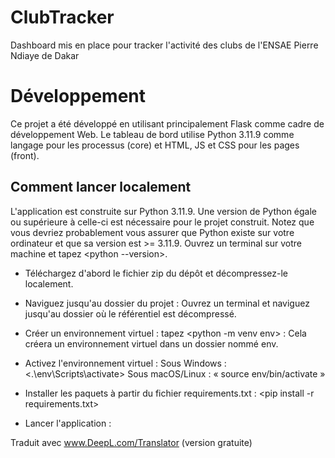 # ClubTracker

Dashboard mis en place pour tracker l'activité des clubs de l'ENSAE Pierre Ndiaye de Dakar

# Développement
Ce projet a été développé en utilisant principalement Flask comme cadre de développement Web. Le tableau de bord utilise Python 3.11.9 comme langage pour les processus (core) et HTML, JS et CSS pour les pages (front).

## Comment lancer localement
L'application est construite sur Python 3.11.9. Une version de Python égale ou supérieure à celle-ci est nécessaire pour le projet construit. Notez que vous devriez probablement vous assurer que Python existe sur votre ordinateur et que sa version est >= 3.11.9.
Ouvrez un terminal sur votre machine et tapez <python --version>.

- Téléchargez d'abord le fichier zip du dépôt et décompressez-le localement.
- Naviguez jusqu'au dossier du projet : Ouvrez un terminal et naviguez jusqu'au dossier où le référentiel est décompressé.
- Créer un environnement virtuel : tapez <python -m venv env> : Cela créera un environnement virtuel dans un dossier nommé env.
- Activez l'environnement virtuel : 
Sous Windows : <.\env\Scripts\activate>
Sous macOS/Linux : « source env/bin/activate »

- Installer les paquets à partir du fichier requirements.txt : <pip install -r requirements.txt>
- Lancer l'application : <python app.py>

Traduit avec www.DeepL.com/Translator (version gratuite)
